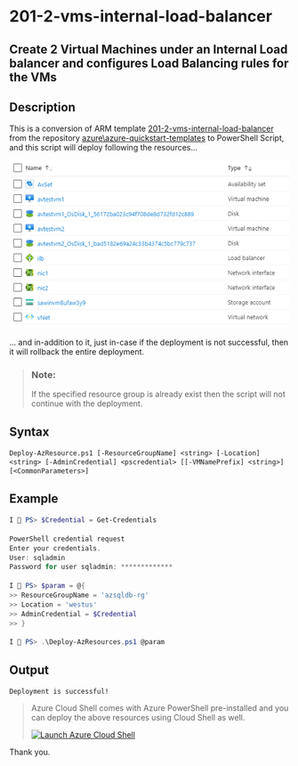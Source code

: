 201-2-vms-internal-load-balancer
===
Create 2 Virtual Machines under an Internal Load balancer and configures Load Balancing rules for the VMs
---

## Description

This is a conversion of ARM template [201-2-vms-internal-load-balancer](https://github.com/Azure/azure-quickstart-templates/tree/master/201-2-vms-internal-load-balancer) from the repository [azure\azure-quickstart-templates](https://github.com/Azure/azure-quickstart-templates) to PowerShell Script, and this script will deploy following the resources...

![image](resources.png)

... and in-addition to it, just in-case if the deployment is not successful, then it will rollback the entire deployment.

> ### Note: 
> If the specified resource group is already exist then the script will not continue with the deployment.

## Syntax
```
Deploy-AzResource.ps1 [-ResourceGroupName] <string> [-Location] <string> [-AdminCredential] <pscredential> [[-VMNamePrefix] <string>] [<CommonParameters>]
```

## Example
```powershell
I 💙 PS> $Credential = Get-Credentials

PowerShell credential request
Enter your credentials.
User: sqladmin
Password for user sqladmin: *************

I 💙 PS> $param = @{
>> ResourceGroupName = 'azsqldb-rg'
>> Location = 'westus'
>> AdminCredential = $Credential
>> }

I 💙 PS> .\Deploy-AzResources.ps1 @param
```

## Output
```
Deployment is successful!
```

> Azure Cloud Shell comes with Azure PowerShell pre-installed and you can deploy the above resources using Cloud Shell as well.
>
>[![](https://shell.azure.com/images/launchcloudshell.png "Launch Azure Cloud Shell")](https://shell.azure.com)

Thank you.
